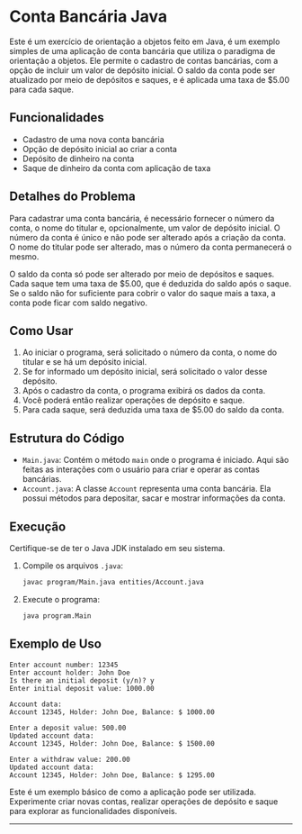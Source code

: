 # Conta Bancária Java

Este é um exercício de orientação a objetos feito em Java, é um exemplo simples de uma aplicação de conta bancária que utiliza o paradigma de orientação a objetos. Ele permite o cadastro de contas bancárias, com a opção de incluir um valor de depósito inicial. O saldo da conta pode ser atualizado por meio de depósitos e saques, e é aplicada uma taxa de $5.00 para cada saque.

## Funcionalidades
- Cadastro de uma nova conta bancária
- Opção de depósito inicial ao criar a conta
- Depósito de dinheiro na conta
- Saque de dinheiro da conta com aplicação de taxa

## Detalhes do Problema
Para cadastrar uma conta bancária, é necessário fornecer o número da conta, o nome do titular e, opcionalmente, um valor de depósito inicial. O número da conta é único e não pode ser alterado após a criação da conta. O nome do titular pode ser alterado, mas o número da conta permanecerá o mesmo.

O saldo da conta só pode ser alterado por meio de depósitos e saques. Cada saque tem uma taxa de $5.00, que é deduzida do saldo após o saque. Se o saldo não for suficiente para cobrir o valor do saque mais a taxa, a conta pode ficar com saldo negativo.

## Como Usar
1. Ao iniciar o programa, será solicitado o número da conta, o nome do titular e se há um depósito inicial.
2. Se for informado um depósito inicial, será solicitado o valor desse depósito.
3. Após o cadastro da conta, o programa exibirá os dados da conta.
4. Você poderá então realizar operações de depósito e saque.
5. Para cada saque, será deduzida uma taxa de $5.00 do saldo da conta.

## Estrutura do Código
- `Main.java`: Contém o método `main` onde o programa é iniciado. Aqui são feitas as interações com o usuário para criar e operar as contas bancárias.
- `Account.java`: A classe `Account` representa uma conta bancária. Ela possui métodos para depositar, sacar e mostrar informações da conta.

## Execução
Certifique-se de ter o Java JDK instalado em seu sistema.
1. Compile os arquivos `.java`:
   ```bash
   javac program/Main.java entities/Account.java
   ```
2. Execute o programa:
   ```bash
   java program.Main
   ```

## Exemplo de Uso
```
Enter account number: 12345
Enter account holder: John Doe
Is there an initial deposit (y/n)? y
Enter initial deposit value: 1000.00

Account data:
Account 12345, Holder: John Doe, Balance: $ 1000.00

Enter a deposit value: 500.00
Updated account data:
Account 12345, Holder: John Doe, Balance: $ 1500.00

Enter a withdraw value: 200.00
Updated account data:
Account 12345, Holder: John Doe, Balance: $ 1295.00
```

Este é um exemplo básico de como a aplicação pode ser utilizada. Experimente criar novas contas, realizar operações de depósito e saque para explorar as funcionalidades disponíveis.

---
